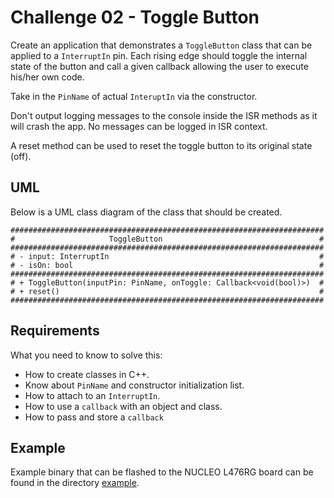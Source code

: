 # Challenge 02 - Toggle Button

Create an application that demonstrates a `ToggleButton` class that can be applied to a `InterruptIn` pin. Each rising edge should toggle the internal state of the button and call a given callback allowing the user to execute his/her own code.

Take in the `PinName` of actual `InteruptIn` via the constructor.

Don't output logging messages to the console inside the ISR methods as it will crash the app. No messages can be logged in ISR context.

A reset method can be used to reset the toggle button to its original state (off).

## UML

Below is a UML class diagram of the class that should be created.

```text
######################################################################
#                     ToggleButton                                   #
######################################################################
# - input: InterruptIn                                               #
# - isOn: bool                                                       #
######################################################################
# + ToggleButton(inputPin: PinName, onToggle: Callback<void(bool)>)  #
# + reset()                                                          #
######################################################################
```

## Requirements

What you need to know to solve this:

- How to create classes in C++.
- Know about `PinName` and constructor initialization list.
- How to attach to an `InterruptIn`.
- How to use a `callback` with an object and class.
- How to pass and store a `callback`

## Example

Example binary that can be flashed to the NUCLEO L476RG board can be found in the directory [example](./example).
